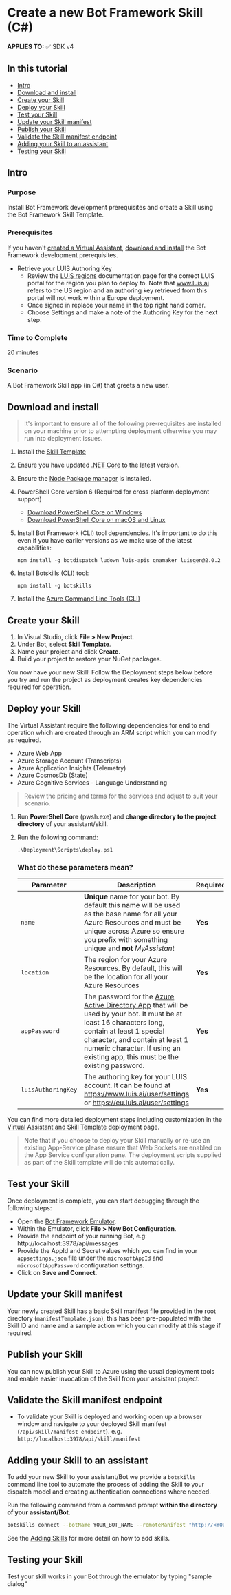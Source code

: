 # Create a new Bot Framework Skill (C#)

**APPLIES TO:** ✅ SDK v4

## In this tutorial
- [Intro](#intro)
- [Download and install](#download-and-install)
- [Create your Skill](#create-your-skill)
- [Deploy your Skill](#deploy-your-skill)
- [Test your Skill](#test-your-skill)
- [Update your Skill manifest](#update-your-skill-manifest)
- [Publish your Skill](#publish-your-skill)
- [Validate the Skill manifest endpoint](#validate-the-skill-manifest-endpoint)
- [Adding your Skill to an assistant](#adding-your-skill-to-an-assistant)
- [Testing your Skill](#testing-your-skill)

## Intro

### Purpose

Install Bot Framework development prerequisites and create a Skill using the Bot Framework Skill Template.

### Prerequisites

If you haven't [created a Virtual Assistant](./virtualassistant.md), [download and install](#download-and-install) the Bot Framework development prerequisites.

- Retrieve your LUIS Authoring Key
  - Review the [LUIS regions](https://docs.microsoft.com/en-us/azure/cognitive-services/luis/luis-reference-regions) documentation page for the correct LUIS portal for the region you plan to deploy to. Note that www.luis.ai refers to the US region and an authoring key retrieved from this portal will not work within a Europe deployment.
  - Once signed in replace your name in the top right hand corner.
  - Choose Settings and make a note of the Authoring Key for the next step.

### Time to Complete

20 minutes

### Scenario

A Bot Framework Skill app (in C#) that greets a new user.

## Download and install

> It's important to ensure all of the following pre-requisites are installed on your machine prior to attempting deployment otherwise you may run into deployment issues.

1. Install the [Skill Template](https://marketplace.visualstudio.com/items?itemName=BotBuilder.BotSkillTemplate)
2. Ensure you have updated [.NET Core](https://www.microsoft.com/net/download) to the latest version.  
3. Ensure the [Node Package manager](https://nodejs.org/en/) is installed.
4. PowerShell Core version 6 (Required for cross platform deployment support)
   * [Download PowerShell Core on Windows](https://aka.ms/getps6-windows)
   * [Download PowerShell Core on macOS and Linux](https://aka.ms/getps6-linux)
5. Install  Bot Framework (CLI) tool dependencies. It's important to do this even if you have earlier versions as we make use of the latest capabilities:

   ```
   npm install -g botdispatch ludown luis-apis qnamaker luisgen@2.0.2
   ```

6. Install Botskills (CLI) tool:
   
   ```
   npm install -g botskills
   ```

7. Install the [Azure Command Line Tools (CLI)](https://docs.microsoft.com/en-us/cli/azure/install-azure-cli-windows?view=azure-cli-latest)

## Create your Skill

1. In Visual Studio, click **File > New Project**.
2. Under Bot, select **Skill Template**.
3. Name your project and click **Create**.
4. Build your project to restore your NuGet packages.

You now have your new Skill! Follow the Deployment steps below before you try and run the project as deployment creates key dependencies required for operation.

## Deploy your Skill

The Virtual Assistant require the following dependencies for end to end operation which are created through an ARM script which you can modify as required.

- Azure Web App
- Azure Storage Account (Transcripts)
- Azure Application Insights (Telemetry)
- Azure CosmosDb (State)
- Azure Cognitive Services - Language Understanding

> Review the pricing and terms for the services and adjust to suit your scenario.

1. Run **PowerShell Core** (pwsh.exe) and **change directory to the project directory** of your assistant/skill.
2. Run the following command:

    ```shell
    .\Deployment\Scripts\deploy.ps1
    ```

    ### What do these parameters mean?

    Parameter | Description | Required
    --------- | ----------- | --------
    `name` | **Unique** name for your bot. By default this name will be used as the base name for all your Azure Resources and must be unique across Azure so ensure you prefix with something unique and **not** *MyAssistant* | **Yes**
    `location` | The region for your Azure Resources. By default, this will be the location for all your Azure Resources | **Yes**
    `appPassword` | The password for the [Azure Active Directory App](https://ms.portal.azure.com/#blade/Microsoft_AAD_IAM/ActiveDirectoryMenuBlade/Overview) that will be used by your bot. It must be at least 16 characters long, contain at least 1 special character, and contain at least 1 numeric character. If using an existing app, this must be the existing password. | **Yes**
    `luisAuthoringKey` | The authoring key for your LUIS account. It can be found at https://www.luis.ai/user/settings or https://eu.luis.ai/user/settings | **Yes**

You can find more detailed deployment steps including customization in the [Virtual Assistant and Skill Template deployment](/docs/tutorials/assistantandskilldeploymentsteps.md) page.

> Note that if you choose to deploy your Skill manually or re-use an existing App-Service please ensure that Web Sockets are enabled on the App Service configuration pane. The deployment scripts supplied as part of the Skill template will do this automatically.

## Test your Skill

Once deployment is complete, you can start debugging through the following steps:

- Open the [Bot Framework Emulator](https://github.com/Microsoft/BotFramework-Emulator).
- Within the Emulator, click **File > New Bot Configuration**.
- Provide the endpoint of your running Bot, e.g: http://localhost:3978/api/messages
- Provide the AppId and Secret values which you can find in your `appsettings.json` file under the `microsoftAppId` and `microsoftAppPassword` configuration settings.
- Click on **Save and Connect**.

## Update your Skill manifest

Your newly created Skill has a basic Skill manifest file provided in the root directory (`manifestTemplate.json`), this has been pre-populated with the Skill ID and name and a sample action which you can modify at this stage if required.

## Publish your Skill

You can now publish your Skill to Azure using the usual deployment tools and enable easier invocation of the Skill from your assistant project.

## Validate the Skill manifest endpoint

- To validate your Skill is deployed and working open up a browser window and navigate to your deployed Skill manifest (`/api/skill/manifest endpoint`). e.g.  `http://localhost:3978/api/skill/manifest`

## Adding your Skill to an assistant

To add your new Skill to your assistant/Bot we provide a `botskills` command line tool to automate the process of adding the Skill to your dispatch model and creating authentication connections where needed. 

Run the following command from a command prompt **within the directory of your assistant/Bot**. 

```bash
botskills connect --botName YOUR_BOT_NAME --remoteManifest "http://<YOUR_SKILL_MANIFEST>.azurewebsites.net/api/skill/manifest" --luisFolder "<YOUR-SKILL_PATH>\Deployment\Resources\LU\en\" --cs
```

See the [Adding Skills](/docs/howto/skills/addingskills.md) for more detail on how to add skills.

## Testing your Skill

Test your skill works in your Bot through the emulator by typing "sample dialog"